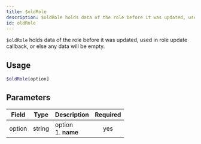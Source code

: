 ```yaml
---
title: $oldRole 
description: $oldRole holds data of the role before it was updated, used in role update callback, or else any data will be empty.
id: oldRole
---
```


`$oldRole` holds data of the role before it was updated, used in role update callback, or else any data will be empty.

## Usage

```php
$oldRole[option]
```

## Parameters 


| Field  | Type   | Description               | Required |
| ------ | ------ | ------------------------- |:--------:|
| option | string | option <br /> 1. **name** |    yes   |
